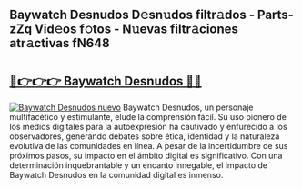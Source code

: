 ## Baywatch Desnudos D𝚎sn𝚞dos filtr𝚊dos - Parts-zZq Vid𝚎os f𝚘tos - N𝚞evas filtr𝚊ciones atr𝚊ctivas fN648

# <h2><a href="http://mb4db0.tromn.icu/?c=Baywatch+Desnudos">🔗👉👉👉 Baywatch Desnudos 🔗🔗</a></h2>

[![Baywatch Desnudos nuevo](https://i.imgur.com/pEAQMta.gif)](http://mb4db0.tromn.icu/?c=Baywatch+Desnudos)
Baywatch Desnudos, un personaje multifacético y estimulante, elude la comprensión fácil. Su uso pionero de los medios digitales para la autoexpresión ha cautivado y enfurecido a los observadores, generando debates sobre ética, identidad y la naturaleza evolutiva de las comunidades en línea. A pesar de la incertidumbre de sus próximos pasos, su impacto en el ámbito digital es significativo. Con una determinación inquebrantable y un encanto innegable, el impacto de Baywatch Desnudos en la comunidad digital es inmenso.
